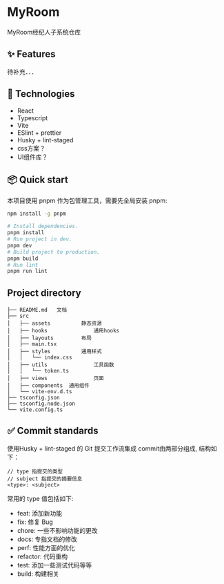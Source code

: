 # MyRoom
MyRoom经纪人子系统仓库

## ✨ Features
待补充．．．
## :rocket: Technologies
- React
- Typescript
- Vite
- ESlint + prettier
- Husky + lint-staged
- css方案？
- UI组件库？
## 📦 Quick start
本项目使用 pnpm 作为包管理工具，需要先全局安装 pnpm:
```bash
npm install -g pnpm
```
```bash
# Install dependencies.
pnpm install
# Run project in dev.
pnpm dev
# Build project to production.
pnpm build
# Run lint
pnpm run lint
```
## Project directory
```
├── README.md	文档
├── src
│   ├── assets			静态资源
│   ├── hooks				通用hooks
│   ├── layouts			布局
│   ├── main.tsx
│   ├── styles			通用样式
│   │   └── index.css
│   ├── utils				工具函数
│   │   └── token.ts
│   ├── views				页面
│   ├── components 	通用组件
│   └── vite-env.d.ts
├── tsconfig.json
├── tsconfig.node.json
└── vite.config.ts
```
## :white_check_mark: Commit standards
使用Husky + lint-staged 的 Git 提交工作流集成
commit由两部分组成, 结构如下：
```
// type 指提交的类型
// subject 指提交的摘要信息
<type>: <subject>
```
常用的 type 值包括如下:
- feat: 添加新功能
- fix: 修复 Bug
- chore: 一些不影响功能的更改
- docs: 专指文档的修改
- perf: 性能方面的优化
- refactor: 代码重构
- test: 添加一些测试代码等等
- build: 构建相关
